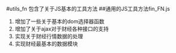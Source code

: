 #utils_fn 包含了关于JS基本的工具方法
##通用的JS工具方法fin_FN.js
1. 增加了一些关于基本的dom选择器函数
2. 增加了关于ajax对于财经各种接口的支持
3. 实现关于财经行情数据的处理
4. 实现财经最基本的数据模块

